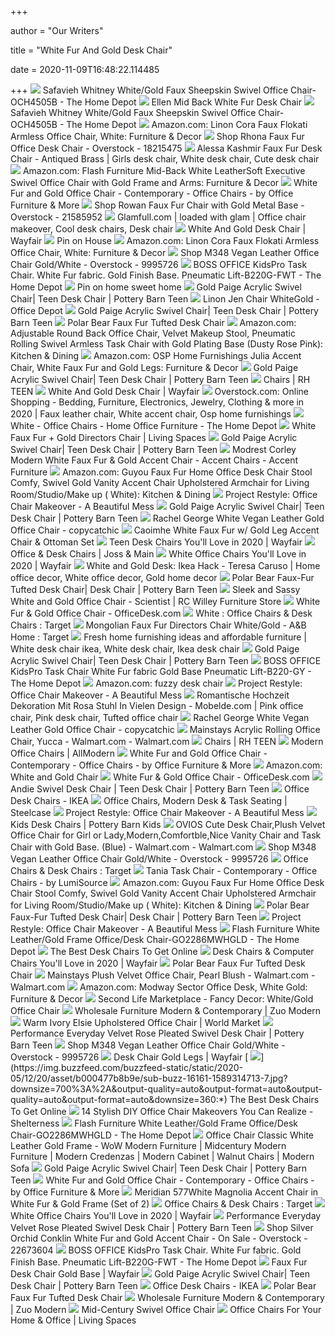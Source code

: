 +++
        
author = "Our Writers"
        
title = "White Fur And Gold Desk Chair"
        
date = 2020-11-09T16:48:22.114485
        
+++
[ ![](https://images.homedepot-static.com/productImages/6cb35504-ee49-48a3-9611-f0ded572e759/svn/white-gold-safavieh-office-chairs-och4505b-1f_600.jpg)](https://images.homedepot-static.com/productImages/6cb35504-ee49-48a3-9611-f0ded572e759/svn/white-gold-safavieh-office-chairs-och4505b-1f_600.jpg) Safavieh Whitney White/Gold Faux Sheepskin Swivel Office Chair-OCH4505B -  The Home Depot
[ ![](https://cdn.decorpad.com/photos/2017/06/19/fur-gold-ellen-mid-desk-barrel-back-white-chair.jpeg)](https://cdn.decorpad.com/photos/2017/06/19/fur-gold-ellen-mid-desk-barrel-back-white-chair.jpeg) Ellen Mid Back White Fur Desk Chair
[ ![](https://images.homedepot-static.com/productImages/1d0ed0ff-844b-4704-ae5f-a9ffe3653550/svn/white-gold-safavieh-office-chairs-och4505b-31_600.jpg)](https://images.homedepot-static.com/productImages/1d0ed0ff-844b-4704-ae5f-a9ffe3653550/svn/white-gold-safavieh-office-chairs-och4505b-31_600.jpg) Safavieh Whitney White/Gold Faux Sheepskin Swivel Office Chair-OCH4505B -  The Home Depot
[ ![](https://images-na.ssl-images-amazon.com/images/I/81hj1A9xfgL._AC_SL1500_.jpg)](https://images-na.ssl-images-amazon.com/images/I/81hj1A9xfgL._AC_SL1500_.jpg) Amazon.com: Linon Cora Faux Flokati Armless Office Chair, White: Furniture  & Decor
[ ![](https://ak1.ostkcdn.com/images/products/18215475/Rhona-Faux-Fur-Office-Desk-Chair-26a43ae9-3c0d-48bc-b758-9ef587180ee8.jpg)](https://ak1.ostkcdn.com/images/products/18215475/Rhona-Faux-Fur-Office-Desk-Chair-26a43ae9-3c0d-48bc-b758-9ef587180ee8.jpg) Shop Rhona Faux Fur Office Desk Chair - Overstock - 18215475
[ ![](https://i.pinimg.com/originals/d4/6e/af/d46eafcccc26b56df21ed3ab8aa552a3.jpg)](https://i.pinimg.com/originals/d4/6e/af/d46eafcccc26b56df21ed3ab8aa552a3.jpg) Alessa Kashmir Faux Fur Desk Chair - Antiqued Brass | Girls desk chair, White  desk chair, Cute desk chair
[ ![](https://images-na.ssl-images-amazon.com/images/I/81K5GmJP-XL._AC_SL1500_.jpg)](https://images-na.ssl-images-amazon.com/images/I/81K5GmJP-XL._AC_SL1500_.jpg) Amazon.com: Flash Furniture Mid-Back White LeatherSoft Executive Swivel  Office Chair with Gold Frame and Arms: Furniture & Decor
[ ![](https://st.hzcdn.com/simgs/79719f880ba91e05_4-4311/home-design.jpg)](https://st.hzcdn.com/simgs/79719f880ba91e05_4-4311/home-design.jpg) White Fur and Gold Office Chair - Contemporary - Office Chairs - by Office  Furniture & More
[ ![](https://ak1.ostkcdn.com/images/products/is/images/direct/2c0b7812056aac0ff32a1d4df2d80254842324b9/Rowan-Faux-Fur-Chair-with-Gold-Metal-Base.jpg)](https://ak1.ostkcdn.com/images/products/is/images/direct/2c0b7812056aac0ff32a1d4df2d80254842324b9/Rowan-Faux-Fur-Chair-with-Gold-Metal-Base.jpg) Shop Rowan Faux Fur Chair with Gold Metal Base - Overstock - 21585952
[ ![](https://i.pinimg.com/originals/f7/10/fe/f710fef6bd09bfd979dc9e82926253d9.jpg)](https://i.pinimg.com/originals/f7/10/fe/f710fef6bd09bfd979dc9e82926253d9.jpg) Glamfull.com | loaded with glam | Office chair makeover, Cool desk chairs, Desk  chair
[ ![](https://secure.img1-fg.wfcdn.com/im/59525431/resize-h310-w310%5Ecompr-r85/9822/98228298/katrina-task-chair.jpg)](https://secure.img1-fg.wfcdn.com/im/59525431/resize-h310-w310%5Ecompr-r85/9822/98228298/katrina-task-chair.jpg) White And Gold Desk Chair | Wayfair
[ ![](https://i.pinimg.com/originals/51/02/41/5102412a7359469df4847a33aa8f8a37.jpg)](https://i.pinimg.com/originals/51/02/41/5102412a7359469df4847a33aa8f8a37.jpg) Pin on House
[ ![](https://images-na.ssl-images-amazon.com/images/I/81hj1A9xfgL._AC_SY355_.jpg)](https://images-na.ssl-images-amazon.com/images/I/81hj1A9xfgL._AC_SY355_.jpg) Amazon.com: Linon Cora Faux Flokati Armless Office Chair, White: Furniture  & Decor
[ ![](https://ak1.ostkcdn.com/images/products/9995726/M348-Vegan-Leather-Office-Chair-Gold-White-715056e3-1774-4152-9541-7a70715ad40f.jpg)](https://ak1.ostkcdn.com/images/products/9995726/M348-Vegan-Leather-Office-Chair-Gold-White-715056e3-1774-4152-9541-7a70715ad40f.jpg) Shop M348 Vegan Leather Office Chair Gold/White - Overstock - 9995726
[ ![](https://images.homedepot-static.com/productImages/b614e8b0-bf98-41cb-a94c-d31d90716320/svn/white-boss-office-task-chairs-b220g-fwt-31_600.jpg)](https://images.homedepot-static.com/productImages/b614e8b0-bf98-41cb-a94c-d31d90716320/svn/white-boss-office-task-chairs-b220g-fwt-31_600.jpg) BOSS OFFICE KidsPro Task Chair. White Fur fabric. Gold Finish Base.  Pneumatic Lift-B220G-FWT - The Home Depot
[ ![](https://i.pinimg.com/originals/49/6b/58/496b58e3cd028e12d3126e20fc847c1e.jpg)](https://i.pinimg.com/originals/49/6b/58/496b58e3cd028e12d3126e20fc847c1e.jpg) Pin on home sweet home
[ ![](https://assets.ptimgs.com/ptimgs/rk/images/dp/wcm/202030/0023/gold-paige-acrylic-swivel-desk-chair-c.jpg)](https://assets.ptimgs.com/ptimgs/rk/images/dp/wcm/202030/0023/gold-paige-acrylic-swivel-desk-chair-c.jpg) Gold Paige Acrylic Swivel Chair| Teen Desk Chair | Pottery Barn Teen
[ ![](https://media.officedepot.com/image/upload/b_rgb:FFFFFF,c_pad,dpr_1.0,f_auto,h_1665,q_auto,w_1250/c_pad,h_1665,w_1250/v1/products/9974553/9974553_o01_jen_chair_012720?pgw=1&pgwact=1)](https://media.officedepot.com/image/upload/b_rgb:FFFFFF,c_pad,dpr_1.0,f_auto,h_1665,q_auto,w_1250/c_pad,h_1665,w_1250/v1/products/9974553/9974553_o01_jen_chair_012720?pgw=1&pgwact=1) Linon Jen Chair WhiteGold - Office Depot
[ ![](https://assets.ptimgs.com/ptimgs/rk/images/dp/wcm/202040/0161/gold-paige-acrylic-swivel-desk-chair-c.jpg)](https://assets.ptimgs.com/ptimgs/rk/images/dp/wcm/202040/0161/gold-paige-acrylic-swivel-desk-chair-c.jpg) Gold Paige Acrylic Swivel Chair| Teen Desk Chair | Pottery Barn Teen
[ ![](https://cdn.decorpad.com/photos/2017/09/06/white-desk-polar-bear-faux-fur-tufted-chair.jpeg)](https://cdn.decorpad.com/photos/2017/09/06/white-desk-polar-bear-faux-fur-tufted-chair.jpeg) Polar Bear Faux Fur Tufted Desk Chair
[ ![](https://images-na.ssl-images-amazon.com/images/I/71yJgsGUSPL._AC_SL1500_.jpg)](https://images-na.ssl-images-amazon.com/images/I/71yJgsGUSPL._AC_SL1500_.jpg) Amazon.com: Adjustable Round Back Office Chair, Velvet Makeup Stool,  Pneumatic Rolling Swivel Armless Task Chair with Gold Plating Base (Dusty  Rose Pink): Kitchen & Dining
[ ![](https://m.media-amazon.com/images/I/71aLIpalyAL._AC_UL400_.jpg)](https://m.media-amazon.com/images/I/71aLIpalyAL._AC_UL400_.jpg) Amazon.com: OSP Home Furnishings Julia Accent Chair, White Faux Fur and Gold  Legs: Furniture & Decor
[ ![](https://www.pbteen.com/ptimgs/rk/images/dp/wcm/202021/0024/gold-paige-acrylic-swivel-desk-chair-1-c.jpg)](https://www.pbteen.com/ptimgs/rk/images/dp/wcm/202021/0024/gold-paige-acrylic-swivel-desk-chair-1-c.jpg) Gold Paige Acrylic Swivel Chair| Teen Desk Chair | Pottery Barn Teen
[ ![](https://media.rhteen.com/is/image/rhtnis/rhtn_prod105663_E913661699_F?$mn$&illum=0&wid=307)](https://media.rhteen.com/is/image/rhtnis/rhtn_prod105663_E913661699_F?$mn$&illum=0&wid=307) Chairs | RH TEEN
[ ![](https://secure.img1-fg.wfcdn.com/im/91350984/resize-h310-w310%5Ecompr-r85/6003/60032936/wayfair-basics-mesh-task-office-chair.jpg)](https://secure.img1-fg.wfcdn.com/im/91350984/resize-h310-w310%5Ecompr-r85/6003/60032936/wayfair-basics-mesh-task-office-chair.jpg) White And Gold Desk Chair | Wayfair
[ ![](https://i.pinimg.com/originals/3c/e2/4b/3ce24b7de464411af1d1d9aa3a3110b5.jpg)](https://i.pinimg.com/originals/3c/e2/4b/3ce24b7de464411af1d1d9aa3a3110b5.jpg) Overstock.com: Online Shopping - Bedding, Furniture, Electronics, Jewelry,  Clothing & more in 2020 | Faux leather chair, White accent chair, Osp home  furnishings
[ ![](https://images.homedepot-static.com/productImages/c4077fe6-e4f3-42ce-b24a-d5bf2e47ee8f/svn/white-gold-lumisource-office-chairs-oc-mstr-au-w-64_400.jpg)](https://images.homedepot-static.com/productImages/c4077fe6-e4f3-42ce-b24a-d5bf2e47ee8f/svn/white-gold-lumisource-office-chairs-oc-mstr-au-w-64_400.jpg) White - Office Chairs - Home Office Furniture - The Home Depot
[ ![](https://www.livingspaces.com/globalassets/productassets/200000-299999/260000-269999/262000-262999/262300-262399/262341/262341_white_metal_accent_chair_signature_01.jpg?w=1000&h=674&mode=pad)](https://www.livingspaces.com/globalassets/productassets/200000-299999/260000-269999/262000-262999/262300-262399/262341/262341_white_metal_accent_chair_signature_01.jpg?w=1000&h=674&mode=pad) White Faux Fur + Gold Directors Chair | Living Spaces
[ ![](https://assets.ptimgs.com/ptimgs/rk/images/dp/wcm/202040/0111/gold-paige-acrylic-swivel-desk-chair-c.jpg)](https://assets.ptimgs.com/ptimgs/rk/images/dp/wcm/202040/0111/gold-paige-acrylic-swivel-desk-chair-c.jpg) Gold Paige Acrylic Swivel Chair| Teen Desk Chair | Pottery Barn Teen
[ ![](https://www.vigfurniture.com/media/catalog/product/cache/1/image/1200x/17f82f742ffe127f42dca9de82fb58b1/7/5/75240_vgrh-rhs-ac-401_2.jpg)](https://www.vigfurniture.com/media/catalog/product/cache/1/image/1200x/17f82f742ffe127f42dca9de82fb58b1/7/5/75240_vgrh-rhs-ac-401_2.jpg) Modrest Corley Modern White Faux Fur & Gold Accent Chair - Accent Chairs -  Accent Furniture
[ ![](https://images-na.ssl-images-amazon.com/images/I/71Kx76JsbSL._AC_SL1500_.jpg)](https://images-na.ssl-images-amazon.com/images/I/71Kx76JsbSL._AC_SL1500_.jpg) Amazon.com: Guyou Faux Fur Home Office Desk Chair Stool Comfy, Swivel Gold  Vanity Accent Chair Upholstered Armchair for Living Room/Studio/Make up ( White): Kitchen & Dining
[ ![](https://abeautifulmess.com/wp-content/uploads/typekit/.a/6a00d8358081ff69e201b8d1b78767970c-pi)](https://abeautifulmess.com/wp-content/uploads/typekit/.a/6a00d8358081ff69e201b8d1b78767970c-pi) Project Restyle: Office Chair Makeover - A Beautiful Mess
[ ![](https://assets.ptimgs.com/ptimgs/rk/images/dp/wcm/202040/0058/gold-paige-acrylic-swivel-desk-chair-c.jpg)](https://assets.ptimgs.com/ptimgs/rk/images/dp/wcm/202040/0058/gold-paige-acrylic-swivel-desk-chair-c.jpg) Gold Paige Acrylic Swivel Chair| Teen Desk Chair | Pottery Barn Teen
[ ![](https://www.copycatchic.com/wp-content/uploads/2016/08/Rachel-George-White-Vegan-Leather-Gold-Office-Chair-copycatchic-look-for-less.png)](https://www.copycatchic.com/wp-content/uploads/2016/08/Rachel-George-White-Vegan-Leather-Gold-Office-Chair-copycatchic-look-for-less.png) Rachel George White Vegan Leather Gold Office Chair - copycatchic
[ ![](https://cdn3.volusion.com/qwxlr.kgfbz/v/vspfiles/photos/CM-AC6546AC--2.jpg?v-cache=1601378496)](https://cdn3.volusion.com/qwxlr.kgfbz/v/vspfiles/photos/CM-AC6546AC--2.jpg?v-cache=1601378496) Caoimhe White Faux Fur w/ Gold Leg Accent Chair & Ottoman Set
[ ![](https://secure.img1-fg.wfcdn.com/im/00363083/resize-h600-w600%5Ecompr-r85/4149/41495722/Teen+Desk+Chairs.jpg)](https://secure.img1-fg.wfcdn.com/im/00363083/resize-h600-w600%5Ecompr-r85/4149/41495722/Teen+Desk+Chairs.jpg) Teen Desk Chairs You'll Love in 2020 | Wayfair
[ ![](https://secure.img1-fg.wfcdn.com/im/89664467/resize-h600-w600%5Ecompr-r85/3268/32686535/Office+Chairs.jpg)](https://secure.img1-fg.wfcdn.com/im/89664467/resize-h600-w600%5Ecompr-r85/3268/32686535/Office+Chairs.jpg) Office & Desk Chairs | Joss & Main
[ ![](https://secure.img1-fg.wfcdn.com/im/91687676/compr-r85/9067/90675700/default.jpg)](https://secure.img1-fg.wfcdn.com/im/91687676/compr-r85/9067/90675700/default.jpg) White Office Chairs You'll Love in 2020 | Wayfair
[ ![](https://i.pinimg.com/originals/8d/16/84/8d16847f8e614106e6918395ee7e529e.png)](https://i.pinimg.com/originals/8d/16/84/8d16847f8e614106e6918395ee7e529e.png) White and Gold Desk: Ikea Hack - Teresa Caruso | Home office decor, White  office decor, Gold home decor
[ ![](https://www.pbteen.com/ptimgs/rk/images/dp/wcm/202040/0182/polar-bear-faux-fur-tufted-swivel-desk-chair-c.jpg)](https://www.pbteen.com/ptimgs/rk/images/dp/wcm/202040/0182/polar-bear-faux-fur-tufted-swivel-desk-chair-c.jpg) Polar Bear Faux-Fur Tufted Desk Chair| Desk Chair | Pottery Barn Teen
[ ![](http://static.rcwilley.com/products/111114942/Sleek-and-Sassy-White-and-Gold-Office-Chair---Scientist-rcwilley-image1~800.jpg)](http://static.rcwilley.com/products/111114942/Sleek-and-Sassy-White-and-Gold-Office-Chair---Scientist-rcwilley-image1~800.jpg) Sleek and Sassy White and Gold Office Chair - Scientist | RC Willey  Furniture Store
[ ![](https://cdn.shopify.com/s/files/1/0336/9033/products/B220G-FWT-1-2_2000x.jpg?v=1537808564)](https://cdn.shopify.com/s/files/1/0336/9033/products/B220G-FWT-1-2_2000x.jpg?v=1537808564) White Fur & Gold Office Chair - OfficeDesk.com
[ ![](https://target.scene7.com/is/image/Target/OfficeChairs-200326-1585252166913)](https://target.scene7.com/is/image/Target/OfficeChairs-200326-1585252166913) White : Office Chairs & Desk Chairs : Target
[ ![](https://target.scene7.com/is/image/Target/GUEST_a6f9ce5f-bcf1-4c08-8284-662ce9879ffa?wid=488&hei=488&fmt=pjpeg)](https://target.scene7.com/is/image/Target/GUEST_a6f9ce5f-bcf1-4c08-8284-662ce9879ffa?wid=488&hei=488&fmt=pjpeg) Mongolian Faux Fur Directors Chair White/Gold - A&B Home : Target
[ ![](https://i.pinimg.com/originals/e9/34/c1/e934c1e76f1231d89f8b48f9ec1dcab4.jpg)](https://i.pinimg.com/originals/e9/34/c1/e934c1e76f1231d89f8b48f9ec1dcab4.jpg) Fresh home furnishing ideas and affordable furniture | White desk chair  ikea, White desk chair, Ikea desk chair
[ ![](https://assets.ptimgs.com/ptimgs/rk/images/dp/wcm/202021/0003/gold-paige-acrylic-swivel-desk-chair-c.jpg)](https://assets.ptimgs.com/ptimgs/rk/images/dp/wcm/202021/0003/gold-paige-acrylic-swivel-desk-chair-c.jpg) Gold Paige Acrylic Swivel Chair| Teen Desk Chair | Pottery Barn Teen
[ ![](https://images.homedepot-static.com/productImages/54a6161e-a9e3-4196-b403-d282a7b011fd/svn/grey-pewter-boss-office-office-chairs-b220-gy-64_1000.jpg)](https://images.homedepot-static.com/productImages/54a6161e-a9e3-4196-b403-d282a7b011fd/svn/grey-pewter-boss-office-office-chairs-b220-gy-64_1000.jpg) BOSS OFFICE KidsPro Task Chair White Fur fabric Gold Base Pneumatic  Lift-B220-GY - The Home Depot
[ ![](https://m.media-amazon.com/images/I/81-bnrVpi9L._AC_UY218_.jpg)](https://m.media-amazon.com/images/I/81-bnrVpi9L._AC_UY218_.jpg) Amazon.com: fuzzy desk chair
[ ![](http://abeautifulmess.com/wp-content/uploads/2016/04/chair.jpg)](http://abeautifulmess.com/wp-content/uploads/2016/04/chair.jpg) Project Restyle: Office Chair Makeover - A Beautiful Mess
[ ![](https://i.pinimg.com/originals/67/ce/ac/67ceacc963bfb4b4ca55beab95e87b82.jpg)](https://i.pinimg.com/originals/67/ce/ac/67ceacc963bfb4b4ca55beab95e87b82.jpg) Romantische Hochzeit Dekoration Mit Rosa Stuhl In Vielen Design -  Mobelde.com | Pink office chair, Pink desk chair, Tufted office chair
[ ![](https://www.copycatchic.com/wp-content/uploads/2016/09/instagram.png)](https://www.copycatchic.com/wp-content/uploads/2016/09/instagram.png) Rachel George White Vegan Leather Gold Office Chair - copycatchic
[ ![](https://i5.walmartimages.com/asr/ab65539b-f6fc-4067-af02-d4617cac9d39_1.b056e1bb2d434ad09df3cf7bb884020d.jpeg)](https://i5.walmartimages.com/asr/ab65539b-f6fc-4067-af02-d4617cac9d39_1.b056e1bb2d434ad09df3cf7bb884020d.jpeg) Mainstays Acrylic Rolling Office Chair, Yucca - Walmart.com - Walmart.com
[ ![](https://media.rhteen.com/is/image/rhtnis/rhtn_prod104802_E111066518_F?$mn$&illum=0&wid=307)](https://media.rhteen.com/is/image/rhtnis/rhtn_prod104802_E111066518_F?$mn$&illum=0&wid=307) Chairs | RH TEEN
[ ![](https://secure.img1-fg.wfcdn.com/im/04910635/resize-h600-w600%5Ecompr-r85/1818/18186040/Office+Chairs.jpg)](https://secure.img1-fg.wfcdn.com/im/04910635/resize-h600-w600%5Ecompr-r85/1818/18186040/Office+Chairs.jpg) Modern Office Chairs | AllModern
[ ![](https://st.hzcdn.com/fimgs/5f71ac100da3b62e_7095-w300-h300-b1-p10--.jpg)](https://st.hzcdn.com/fimgs/5f71ac100da3b62e_7095-w300-h300-b1-p10--.jpg) White Fur and Gold Office Chair - Contemporary - Office Chairs - by Office  Furniture & More
[ ![](https://m.media-amazon.com/images/I/71Zvchs+WSL._AC_UY218_.jpg)](https://m.media-amazon.com/images/I/71Zvchs+WSL._AC_UY218_.jpg) Amazon.com: White and Gold Chair
[ ![](http://cdn.shopify.com/s/files/1/0336/9033/products/B220G-FWT-1_600x.jpg?v=1537808564)](http://cdn.shopify.com/s/files/1/0336/9033/products/B220G-FWT-1_600x.jpg?v=1537808564) White Fur & Gold Office Chair - OfficeDesk.com
[ ![](https://www.pbteen.com/ptimgs/rk/images/dp/wcm/202021/0027/performance-everyday-velvet-rose-andie-swivel-desk-chair-c.jpg)](https://www.pbteen.com/ptimgs/rk/images/dp/wcm/202021/0027/performance-everyday-velvet-rose-andie-swivel-desk-chair-c.jpg) Andie Swivel Desk Chair | Teen Desk Chair | Pottery Barn Teen
[ ![](https://www.ikea.com/us/en/images/products/loberget-blyskaer-swivel-chair-white__0806543_PE770241_S5.JPG?f=xxs)](https://www.ikea.com/us/en/images/products/loberget-blyskaer-swivel-chair-white__0806543_PE770241_S5.JPG?f=xxs) Office Desk Chairs - IKEA
[ ![](https://steelcase-res.cloudinary.com/image/upload/c_fill,dpr_auto,q_70,h_656,w_1166/v1589932105/www.steelcase.com/2020/05/19/20-140118-oneup.jpg)](https://steelcase-res.cloudinary.com/image/upload/c_fill,dpr_auto,q_70,h_656,w_1166/v1589932105/www.steelcase.com/2020/05/19/20-140118-oneup.jpg) Office Chairs, Modern Desk & Task Seating | Steelcase
[ ![](https://abeautifulmess.com/wp-content/uploads/typekit/.a/6a00d8358081ff69e201b7c82d1cdc970b-pi)](https://abeautifulmess.com/wp-content/uploads/typekit/.a/6a00d8358081ff69e201b7c82d1cdc970b-pi) Project Restyle: Office Chair Makeover - A Beautiful Mess
[ ![](https://www.potterybarnkids.com/pkimgs/ab/images/dp/wcm/202037/0104/round-upholstered-desk-chair-brushed-nickel-base-c.jpg)](https://www.potterybarnkids.com/pkimgs/ab/images/dp/wcm/202037/0104/round-upholstered-desk-chair-brushed-nickel-base-c.jpg) Kids Desk Chairs | Pottery Barn Kids
[ ![](https://i5.walmartimages.com/asr/e8c8e9e8-acfb-4ea6-a568-54eccb3245d2_1.3ca24ceb1ee882f55ba806e29060f126.jpeg)](https://i5.walmartimages.com/asr/e8c8e9e8-acfb-4ea6-a568-54eccb3245d2_1.3ca24ceb1ee882f55ba806e29060f126.jpeg) OVIOS Cute Desk Chair,Plush Velvet Office Chair for Girl or  Lady,Modern,Comfortble,Nice Vanity Chair and Task Chair with Gold Base.  (Blue) - Walmart.com - Walmart.com
[ ![](https://ak1.ostkcdn.com/images/products/9995726/M348-Vegan-Leather-Office-Chair-Gold-White-c070f968-a403-4e54-aa48-e315d90e5db5.jpg)](https://ak1.ostkcdn.com/images/products/9995726/M348-Vegan-Leather-Office-Chair-Gold-White-c070f968-a403-4e54-aa48-e315d90e5db5.jpg) Shop M348 Vegan Leather Office Chair Gold/White - Overstock - 9995726
[ ![](https://target.scene7.com/is/image/Target/GUEST_32213a15-979c-410c-8a93-80a5e2675f01?wid=315&hei=315&qlt=60&fmt=pjpeg)](https://target.scene7.com/is/image/Target/GUEST_32213a15-979c-410c-8a93-80a5e2675f01?wid=315&hei=315&qlt=60&fmt=pjpeg) Office Chairs & Desk Chairs : Target
[ ![](https://st.hzcdn.com/simgs/b7614a280d89200a_9-4559/home-design.jpg)](https://st.hzcdn.com/simgs/b7614a280d89200a_9-4559/home-design.jpg) Tania Task Chair - Contemporary - Office Chairs - by LumiSource
[ ![](https://m.media-amazon.com/images/I/61A+0ZKyCvL._AC_UL400_.jpg)](https://m.media-amazon.com/images/I/61A+0ZKyCvL._AC_UL400_.jpg) Amazon.com: Guyou Faux Fur Home Office Desk Chair Stool Comfy, Swivel Gold  Vanity Accent Chair Upholstered Armchair for Living Room/Studio/Make up ( White): Kitchen & Dining
[ ![](https://assets.ptimgs.com/ptimgs/ab/images/dp/wcm/202030/0023/polar-bear-faux-fur-tufted-swivel-desk-chair-c.jpg)](https://assets.ptimgs.com/ptimgs/ab/images/dp/wcm/202030/0023/polar-bear-faux-fur-tufted-swivel-desk-chair-c.jpg) Polar Bear Faux-Fur Tufted Desk Chair| Desk Chair | Pottery Barn Teen
[ ![](https://abeautifulmess.com/wp-content/uploads/2016/04/DIYOfficeChairMakeover.jpg)](https://abeautifulmess.com/wp-content/uploads/2016/04/DIYOfficeChairMakeover.jpg) Project Restyle: Office Chair Makeover - A Beautiful Mess
[ ![](https://images.homedepot-static.com/productImages/f5ef036c-1ed0-4249-bace-ab88668d7d3c/svn/white-leather-gold-frame-flash-furniture-office-chairs-go2286mwhgld-76_600.jpg)](https://images.homedepot-static.com/productImages/f5ef036c-1ed0-4249-bace-ab88668d7d3c/svn/white-leather-gold-frame-flash-furniture-office-chairs-go2286mwhgld-76_600.jpg) Flash Furniture White Leather/Gold Frame Office/Desk Chair-GO2286MWHGLD -  The Home Depot
[ ![](https://img.buzzfeed.com/buzzfeed-static/static/2020-05/13/18/asset/2e0f4497f150/sub-buzz-2448-1589395856-31.jpg?downsize=900:*&output-format=auto&output-quality=auto)](https://img.buzzfeed.com/buzzfeed-static/static/2020-05/13/18/asset/2e0f4497f150/sub-buzz-2448-1589395856-31.jpg?downsize=900:*&output-format=auto&output-quality=auto) The Best Desk Chairs To Get Online
[ ![](https://secure.img1-fg.wfcdn.com/im/04101391/resize-h600-w600%5Ecompr-r85/4148/4148964/Desk+Chairs.jpg)](https://secure.img1-fg.wfcdn.com/im/04101391/resize-h600-w600%5Ecompr-r85/4148/4148964/Desk+Chairs.jpg) Desk Chairs & Computer Chairs You'll Love in 2020 | Wayfair
[ ![](https://cdn.decorpad.com/photos/2017/09/06/white-gray-tufted-leopard-stainless-steel-fur-chair.jpeg)](https://cdn.decorpad.com/photos/2017/09/06/white-gray-tufted-leopard-stainless-steel-fur-chair.jpeg) Polar Bear Faux Fur Tufted Desk Chair
[ ![](https://i5.walmartimages.com/asr/cfa99438-3fc7-464d-a8fd-5142eac51188_1.1100235c3e157c07b581c92eb1f39c08.jpeg)](https://i5.walmartimages.com/asr/cfa99438-3fc7-464d-a8fd-5142eac51188_1.1100235c3e157c07b581c92eb1f39c08.jpeg) Mainstays Plush Velvet Office Chair, Pearl Blush - Walmart.com - Walmart.com
[ ![](https://images-na.ssl-images-amazon.com/images/I/811Vz5AUvuL._AC_SL1500_.jpg)](https://images-na.ssl-images-amazon.com/images/I/811Vz5AUvuL._AC_SL1500_.jpg) Amazon.com: Modway Sector Office Desk, White Gold: Furniture & Decor
[ ![](https://slm-assets.secondlife.com/assets/13575304/lightbox/whitegoldchair.jpg?1457244867)](https://slm-assets.secondlife.com/assets/13575304/lightbox/whitegoldchair.jpg?1457244867) Second Life Marketplace - Fancy Decor: White/Gold Office Chair
[ ![](https://zuomod.com/image/cache/catalog/products/2019/Single/101834-1-270x270.jpg)](https://zuomod.com/image/cache/catalog/products/2019/Single/101834-1-270x270.jpg) Wholesale Furniture Modern & Contemporary | Zuo Modern
[ ![](https://ii2.worldmarket.com/fcgi-bin/iipsrv.fcgi?FIF=/images/worldmarket/source/69435_XXX_v1.tif&qlt=50&wid=650&cvt=jpeg)](https://ii2.worldmarket.com/fcgi-bin/iipsrv.fcgi?FIF=/images/worldmarket/source/69435_XXX_v1.tif&qlt=50&wid=650&cvt=jpeg) Warm Ivory Elsie Upholstered Office Chair | World Market
[ ![](https://assets.ptimgs.com/ptimgs/rk/images/dp/wcm/202021/0024/performance-everyday-velvet-rose-pleated-swivel-desk-chair-1-c.jpg)](https://assets.ptimgs.com/ptimgs/rk/images/dp/wcm/202021/0024/performance-everyday-velvet-rose-pleated-swivel-desk-chair-1-c.jpg) Performance Everyday Velvet Rose Pleated Swivel Desk Chair | Pottery Barn  Teen
[ ![](https://ak1.ostkcdn.com/images/products/9995726/M348-Vegan-Leather-Office-Chair-Gold-White-e8885917-32c7-49cf-bdf6-306ad6a2b67c.jpg)](https://ak1.ostkcdn.com/images/products/9995726/M348-Vegan-Leather-Office-Chair-Gold-White-e8885917-32c7-49cf-bdf6-306ad6a2b67c.jpg) Shop M348 Vegan Leather Office Chair Gold/White - Overstock - 9995726
[ ![](https://secure.img1-fg.wfcdn.com/im/27772158/resize-h600-w600%5Ecompr-r85/1202/120238133/Lourdes+Velvet+Task+Chair.jpg)](https://secure.img1-fg.wfcdn.com/im/27772158/resize-h600-w600%5Ecompr-r85/1202/120238133/Lourdes+Velvet+Task+Chair.jpg) Desk Chair Gold Legs | Wayfair
[ ![](https://img.buzzfeed.com/buzzfeed-static/static/2020-05/12/20/asset/b000477b8b9e/sub-buzz-16161-1589314713-7.jpg?downsize=700%3A%2A&output-quality=auto&output-format=auto&output-quality=auto&output-format=auto&downsize=360:*)](https://img.buzzfeed.com/buzzfeed-static/static/2020-05/12/20/asset/b000477b8b9e/sub-buzz-16161-1589314713-7.jpg?downsize=700%3A%2A&output-quality=auto&output-format=auto&output-quality=auto&output-format=auto&downsize=360:*) The Best Desk Chairs To Get Online
[ ![](https://i.shelterness.com/2016/04/stylish-diy-office-chair-makeovers-you-can-realize-10.jpg)](https://i.shelterness.com/2016/04/stylish-diy-office-chair-makeovers-you-can-realize-10.jpg) 14 Stylish DIY Office Chair Makeovers You Can Realize - Shelterness
[ ![](https://images.homedepot-static.com/productImages/85b81ea6-2fc0-4e46-8035-669a91c2b12c/svn/white-leather-gold-frame-flash-furniture-office-chairs-go2286mwhgld-31_600.jpg)](https://images.homedepot-static.com/productImages/85b81ea6-2fc0-4e46-8035-669a91c2b12c/svn/white-leather-gold-frame-flash-furniture-office-chairs-go2286mwhgld-31_600.jpg) Flash Furniture White Leather/Gold Frame Office/Desk Chair-GO2286MWHGLD -  The Home Depot
[ ![](https://whiteonwhite.com/wp-content/uploads/2020/05/Classic_Office_Leather_Chair2_1024x1024_1024x1024_d5caf40a-0238-4e16-a9e8-2988dc9ea849.jpg)](https://whiteonwhite.com/wp-content/uploads/2020/05/Classic_Office_Leather_Chair2_1024x1024_1024x1024_d5caf40a-0238-4e16-a9e8-2988dc9ea849.jpg) Office Chair Classic White Leather Gold Frame - WoW Modern Furniture |  Midcentury Modern Furniture | Modern Credenzas | Modern Cabinet | Walnut  Chairs | Modern Sofa
[ ![](https://assets.ptimgs.com/ptimgs/rk/images/dp/wcm/202040/0201/gold-paige-acrylic-swivel-desk-chair-c.jpg)](https://assets.ptimgs.com/ptimgs/rk/images/dp/wcm/202040/0201/gold-paige-acrylic-swivel-desk-chair-c.jpg) Gold Paige Acrylic Swivel Chair| Teen Desk Chair | Pottery Barn Teen
[ ![](https://st.hzcdn.com/fimgs/12a1892d0ebd61b9_4353-w300-h300-b1-p10--.jpg)](https://st.hzcdn.com/fimgs/12a1892d0ebd61b9_4353-w300-h300-b1-p10--.jpg) White Fur and Gold Office Chair - Contemporary - Office Chairs - by Office  Furniture & More
[ ![](http://www.dynamichomedecor.com/mm5/Images/meridian/577White_1.jpg)](http://www.dynamichomedecor.com/mm5/Images/meridian/577White_1.jpg) Meridian 577White Magnolia Accent Chair in White Fur & Gold Frame (Set of 2)
[ ![](https://target.scene7.com/is/image/Target//GUEST_54c4d51e-fc13-4a7a-9b11-7c0dd025519b?wid=315&hei=315&qlt=60&fmt=pjpeg)](https://target.scene7.com/is/image/Target//GUEST_54c4d51e-fc13-4a7a-9b11-7c0dd025519b?wid=315&hei=315&qlt=60&fmt=pjpeg) Office Chairs & Desk Chairs : Target
[ ![](https://secure.img1-fg.wfcdn.com/im/05525939/compr-r85/8218/82186217/default.jpg)](https://secure.img1-fg.wfcdn.com/im/05525939/compr-r85/8218/82186217/default.jpg) White Office Chairs You'll Love in 2020 | Wayfair
[ ![](https://assets.ptimgs.com/ptimgs/rk/images/dp/wcm/202021/0029/img14c.jpg)](https://assets.ptimgs.com/ptimgs/rk/images/dp/wcm/202021/0029/img14c.jpg) Performance Everyday Velvet Rose Pleated Swivel Desk Chair | Pottery Barn  Teen
[ ![](https://ak1.ostkcdn.com/images/products/22673604/Ave-Six-Julia-Accent-Chair-with-White-Fur-and-Gold-Legs-df0d1c87-7363-458c-b12c-aaf6160cf7be.jpg)](https://ak1.ostkcdn.com/images/products/22673604/Ave-Six-Julia-Accent-Chair-with-White-Fur-and-Gold-Legs-df0d1c87-7363-458c-b12c-aaf6160cf7be.jpg) Shop Silver Orchid Conklin White Fur and Gold Accent Chair - On Sale -  Overstock - 22673604
[ ![](https://images.homedepot-static.com/productImages/16e42803-0923-4c23-ae40-958e197243ea/svn/black-boss-office-office-chairs-b1016-bk-64_1000.jpg)](https://images.homedepot-static.com/productImages/16e42803-0923-4c23-ae40-958e197243ea/svn/black-boss-office-office-chairs-b1016-bk-64_1000.jpg) BOSS OFFICE KidsPro Task Chair. White Fur fabric. Gold Finish Base.  Pneumatic Lift-B220G-FWT - The Home Depot
[ ![](https://secure.img1-fg.wfcdn.com/im/64472041/resize-h600-w600%5Ecompr-r85/1151/115123704/Katrina+Task+Chair.jpg)](https://secure.img1-fg.wfcdn.com/im/64472041/resize-h600-w600%5Ecompr-r85/1151/115123704/Katrina+Task+Chair.jpg) Faux Fur Desk Chair Gold Base | Wayfair
[ ![](https://assets.ptimgs.com/ptimgs/rk/images/dp/wcm/202040/0238/gold-paige-acrylic-swivel-desk-chair-c.jpg)](https://assets.ptimgs.com/ptimgs/rk/images/dp/wcm/202040/0238/gold-paige-acrylic-swivel-desk-chair-c.jpg) Gold Paige Acrylic Swivel Chair| Teen Desk Chair | Pottery Barn Teen
[ ![](https://www.ikea.com/us/en/images/products/langfjaell-office-chair-gunnared-light-brown-pink-white__0726947_PE735452_S5.JPG?f=xxs)](https://www.ikea.com/us/en/images/products/langfjaell-office-chair-gunnared-light-brown-pink-white__0726947_PE735452_S5.JPG?f=xxs) Office Desk Chairs - IKEA
[ ![](https://cdn.decorpad.com/photos/2017/09/06/desk-wingback-himalayan-gray-fur-swivel-chair.jpeg)](https://cdn.decorpad.com/photos/2017/09/06/desk-wingback-himalayan-gray-fur-swivel-chair.jpeg) Polar Bear Faux Fur Tufted Desk Chair
[ ![](https://zuomod.com/image/cache/catalog/products/2019/Single/101753-1-270x270.jpg)](https://zuomod.com/image/cache/catalog/products/2019/Single/101753-1-270x270.jpg) Wholesale Furniture Modern & Contemporary | Zuo Modern
[ ![](https://assets.weimgs.com/weimgs/rk/images/wcm/products/202025/0005/mid-century-swivel-office-chair-c.jpg)](https://assets.weimgs.com/weimgs/rk/images/wcm/products/202025/0005/mid-century-swivel-office-chair-c.jpg) Mid-Century Swivel Office Chair
[ ![](https://www.livingspaces.com/globalassets/productassets/200000-299999/270000-279999/271000-271999/271900-271999/271951/271951_white_leather_office_chair_signature_01.jpg?w=446&h=296&mode=pad)](https://www.livingspaces.com/globalassets/productassets/200000-299999/270000-279999/271000-271999/271900-271999/271951/271951_white_leather_office_chair_signature_01.jpg?w=446&h=296&mode=pad) Office Chairs For Your Home & Office | Living Spaces
